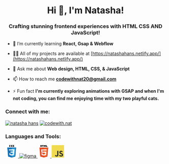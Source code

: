 <h1 align="center">Hi 👋, I'm Natasha!</h1>
<h3 align="center">Crafting stunning frontend experiences with HTML CSS AND JavaScript!</h3>

- 🌱 I’m currently learning **React, Gsap & Webflow**

- 👨‍💻 All of my projects are available at [https://natashahans.netlify.app/](https://natashahans.netlify.app/)

- 💬 Ask me about **Web design, HTML, CSS, & JavaScript**

- 📫 How to reach me **codewithnat20@gmail.com**

- ⚡ Fun fact **I'm currently exploring animations with GSAP and when I'm not coding, you can find me enjoying time with my two playful cats.**

<h3 align="left">Connect with me:</h3>
<p align="left">
<a href="https://www.linkedin.com/in/natasha-hans-0b983a31a/" target="blank"><img align="center" src="https://raw.githubusercontent.com/rahuldkjain/github-profile-readme-generator/master/src/images/icons/Social/linked-in-alt.svg" alt="natasha hans" height="30" width="40" /></a>
<a href="https://instagram.com/codewith.nat/" target="blank"><img align="center" src="https://raw.githubusercontent.com/rahuldkjain/github-profile-readme-generator/master/src/images/icons/Social/instagram.svg" alt="codewith.nat" height="30" width="40" /></a>
</p>

<h3 align="left">Languages and Tools:</h3>
<p align="left"> <a href="https://www.w3schools.com/css/" target="_blank" rel="noreferrer"> <img src="https://raw.githubusercontent.com/devicons/devicon/master/icons/css3/css3-original-wordmark.svg" alt="css3" width="40" height="40"/> </a> <a href="https://www.figma.com/" target="_blank" rel="noreferrer"> <img src="https://www.vectorlogo.zone/logos/figma/figma-icon.svg" alt="figma" width="40" height="40"/> </a> <a href="https://www.w3.org/html/" target="_blank" rel="noreferrer"> <img src="https://raw.githubusercontent.com/devicons/devicon/master/icons/html5/html5-original-wordmark.svg" alt="html5" width="40" height="40"/> </a> <a href="https://developer.mozilla.org/en-US/docs/Web/JavaScript" target="_blank" rel="noreferrer"> <img src="https://raw.githubusercontent.com/devicons/devicon/master/icons/javascript/javascript-original.svg" alt="javascript" width="40" height="40"/> </a> </p>
